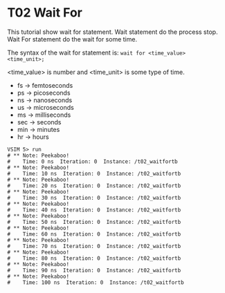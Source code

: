 # T02 Wait For

This tutorial show wait for statement. Wait statement do the process stop. Wait For statement do the wait for some time.

The syntax of the wait for statement is: `wait for <time_value> <time_unit>;` 

<time_value> is number and <time_unit> is some type of time.

- fs	->  femtoseconds
- ps	->  picoseconds
- ns	->  nanoseconds
- us	->  microseconds
- ms	->  milliseconds
- sec	->  seconds
- min	->  minutes
- hr	->  hours
 
 ``` 
VSIM 5> run
# ** Note: Peekaboo!
#    Time: 0 ns  Iteration: 0  Instance: /t02_waitfortb
# ** Note: Peekaboo!
#    Time: 10 ns  Iteration: 0  Instance: /t02_waitfortb
# ** Note: Peekaboo!
#    Time: 20 ns  Iteration: 0  Instance: /t02_waitfortb
# ** Note: Peekaboo!
#    Time: 30 ns  Iteration: 0  Instance: /t02_waitfortb
# ** Note: Peekaboo!
#    Time: 40 ns  Iteration: 0  Instance: /t02_waitfortb
# ** Note: Peekaboo!
#    Time: 50 ns  Iteration: 0  Instance: /t02_waitfortb
# ** Note: Peekaboo!
#    Time: 60 ns  Iteration: 0  Instance: /t02_waitfortb
# ** Note: Peekaboo!
#    Time: 70 ns  Iteration: 0  Instance: /t02_waitfortb
# ** Note: Peekaboo!
#    Time: 80 ns  Iteration: 0  Instance: /t02_waitfortb
# ** Note: Peekaboo!
#    Time: 90 ns  Iteration: 0  Instance: /t02_waitfortb
# ** Note: Peekaboo!
#    Time: 100 ns  Iteration: 0  Instance: /t02_waitfortb
```

